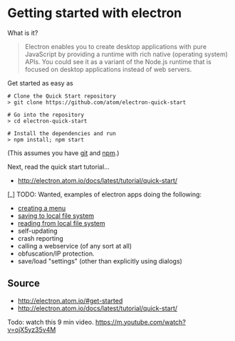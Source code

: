# Getting started with electron

What is it?

> Electron enables you to create desktop applications with pure JavaScript by providing a runtime with rich native (operating system) APIs. You could see it as a variant of the Node.js runtime that is focused on desktop applications instead of web servers.

Get started as easy as

    # Clone the Quick Start repository
    > git clone https://github.com/atom/electron-quick-start

    # Go into the repository
    > cd electron-quick-start

    # Install the dependencies and run
    > npm install; npm start

(This assumes you have [git](../git/01_summary.md) and [npm](../npm/01_summary.md).)

Next, read the quick start tutorial...

 * http://electron.atom.io/docs/latest/tutorial/quick-start/

[_] TODO: Wanted, examples of electron apps doing the following:

 * [creating a menu](https://github.com/atom/electron/blob/master/docs/api/menu.md)
 * [saving to local file system](save_to_file.md)
 * [reading from local file system](save_to_file.md)
 * self-updating
 * crash reporting
 * calling a webservice (of any sort at all)
 * obfuscation/IP protection.
 * save/load "settings" (other than explicitly using dialogs)



## Source

 * http://electron.atom.io/#get-started
 * http://electron.atom.io/docs/latest/tutorial/quick-start/

Todo: watch this 9 min video. https://m.youtube.com/watch?v=ojX5yz35v4M

